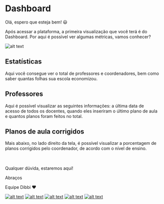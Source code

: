# Dashboard

Olá, espero que esteja bem! :smiley:

Após acessar a plataforma, a primeira visualização que você terá é do Dashboard. Por aqui é possível ver algumas métricas, vamos conhecer?

![alt text](https://orendevelopers.com.br/basedibbi/dashboard.gif)

## Estatísticas
Aqui você consegue ver o total de professores e coordenadores, bem como saber quantas folhas sua escola economizou.

## Professores
Aqui é possível visualizar as seguintes informações: a última data de acesso de todos os docentes, quando eles inseriram o último plano de aula e quantos planos foram feitos no total.

## Planos de aula corrigidos

Mais abaixo, no lado direito da tela, é possível visualizar a porcentagem de planos corrigidos pelo coordenador, de acordo com o nível de ensino.

<br><br>Qualquer dúvida, estaremos aqui!

Abraços

Equipe Dibbi :heart:

[![alt text][1.1]][1] 
[![alt text][2.1]][2] 
[![alt text][3.1]][3]
[![alt text][4.1]][4]
[![alt text][5.1]][5]

[1.1]: https://orendevelopers.com.br/basedibbi/docsfacebook1.png (Siga nosso Instagram)   
[2.1]: https://orendevelopers.com.br/basedibbi/docsinsta.png (Curta nossa Fanpage) 
[3.1]: https://orendevelopers.com.br/basedibbi/websitedocs1.png (Acesse nosso site)  
[4.1]: https://orendevelopers.com.br/basedibbi/linkedindocs.png (Acompanhe nosso Linkedin)
[5.1]: https://orendevelopers.com.br/basedibbi/whatsappdocs.png (Fale pelo Whatsapp)

[1]: https://www.facebook.com/dibbi.plataforma
[2]: https://www.instagram.com/dibbi.plataforma/
[3]: https://dibbi.com.br/
[4]: https://www.linkedin.com/company/dibbi-plataforma
[5]: https://api.whatsapp.com/send?phone=5585991077098&text=Ol%C3%A1,%20estou%20vindo%20do%20site%20e%20gostaria%20de%20mais%20informa%C3%A7%C3%B5es%20sobre%20a%20Dibbi


